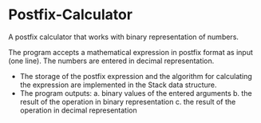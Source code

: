 # Postfix-Calculator
A postfix calculator that works with binary representation of numbers.

The program accepts a mathematical expression in postfix format as input
(one line). The numbers are entered in decimal representation.

- The storage of the postfix expression and the algorithm for calculating the expression are implemented in the Stack data structure.
- The program outputs:
a. binary values of the entered arguments
b. the result of the operation in binary representation
c. the result of the operation in decimal representation
